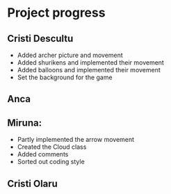 # Project progress

## Cristi Descultu
* Added archer picture and movement
* Added shurikens and implemented their movement
* Added balloons and implemented their movement
* Set the background for the game
## Anca

## Miruna:

* Partly implemented the arrow movement
* Created the Cloud class
* Added comments
* Sorted out coding style

## Cristi Olaru
